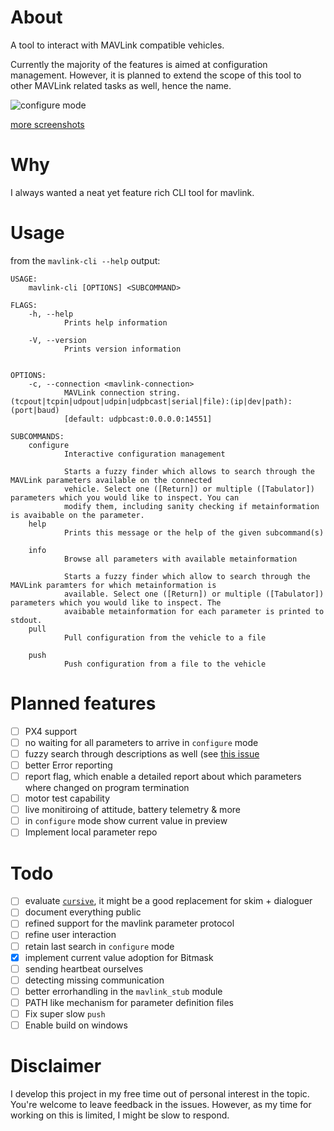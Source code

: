 # About

A tool to interact with MAVLink compatible vehicles.

Currently the majority of the features is aimed at configuration management.
However, it is planned to extend the scope
of this tool to other MAVLink related tasks as well, hence the name.

![`configure` mode](https://user-images.githubusercontent.com/20400405/93691947-ca363f00-faec-11ea-8727-260a467ea056.png)

[more screenshots](https://github.com/wucke13/mavlink-cli/issues/1)

# Why

I always wanted a neat yet feature rich CLI tool for mavlink. 

# Usage

from the `mavlink-cli --help` output:

```
USAGE:
    mavlink-cli [OPTIONS] <SUBCOMMAND>

FLAGS:
    -h, --help
            Prints help information

    -V, --version
            Prints version information


OPTIONS:
    -c, --connection <mavlink-connection>
            MAVLink connection string. (tcpout|tcpin|udpout|udpin|udpbcast|serial|file):(ip|dev|path):(port|baud)
            [default: udpbcast:0.0.0.0:14551]

SUBCOMMANDS:
    configure
            Interactive configuration management

            Starts a fuzzy finder which allows to search through the MAVLink parameters available on the connected
            vehicle. Select one ([Return]) or multiple ([Tabulator]) parameters which you would like to inspect. You can
            modify them, including sanity checking if metainformation is avaibable on the parameter.
    help
            Prints this message or the help of the given subcommand(s)

    info
            Browse all parameters with available metainformation

            Starts a fuzzy finder which allow to search through the MAVLink paramters for which metainformation is
            available. Select one ([Return]) or multiple ([Tabulator]) parameters which you would like to inspect. The
            avaibable metainformation for each parameter is printed to stdout.
    pull
            Pull configuration from the vehicle to a file

    push
            Push configuration from a file to the vehicle
```

# Planned features

+ [ ] PX4 support
+ [ ] no waiting for all parameters to arrive in `configure` mode
+ [ ] fuzzy search through descriptions as well (see [this issue](https://github.com/lotabout/skim/issues/344)
+ [ ] better Error reporting
+ [ ] report flag, which enable a detailed report about which parameters where changed on program termination
+ [ ] motor test capability
+ [ ] live monitiroing of attitude, battery telemetry & more
+ [ ] in `configure` mode show current value in preview
+ [ ] Implement local parameter repo

# Todo

+ [ ] evaluate [`cursive`](https://lib.rs/crates/cursive), it might be a good
  replacement for skim + dialoguer
+ [ ] document everything public
+ [ ] refined support for the mavlink parameter protocol
+ [ ] refine user interaction
+ [ ] retain last search in `configure` mode
+ [x] implement current value adoption for Bitmask
+ [ ] sending heartbeat ourselves
+ [ ] detecting missing communication
+ [ ] better errorhandling in the `mavlink_stub` module
+ [ ] PATH like mechanism for parameter definition files
+ [ ] Fix super slow `push`
+ [ ] Enable build on windows

# Disclaimer

I develop this project in my free time out of personal interest in the topic.
You're welcome to leave feedback in the issues. However, as my time for working
on this is limited, I might be slow to respond.
